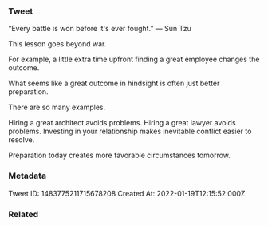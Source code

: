 ### Tweet
“Every battle is won before it's ever fought.”
— Sun Tzu

This lesson goes beyond war. 

For example, a little extra time upfront finding a great employee changes the outcome.

What seems like a great outcome in hindsight is often just better preparation.

There are so many examples.

Hiring a great architect avoids problems. Hiring a great lawyer avoids problems. Investing in your relationship makes inevitable conflict easier to resolve.

Preparation today creates more favorable circumstances tomorrow.

### Metadata
Tweet ID: 1483775211715678208
Created At: 2022-01-19T12:15:52.000Z

### Related

